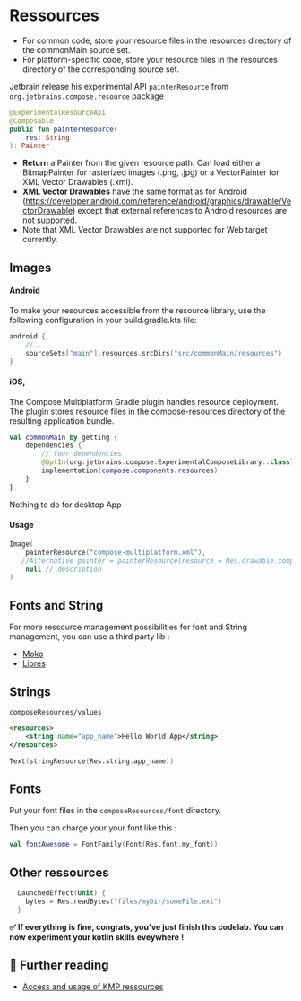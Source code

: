 
#  Ressources

- For common code, store your resource files in the resources directory of the commonMain source set.
- For platform-specific code, store your resource files in the resources directory of the corresponding source set.

 Jetbrain release his experimental API `painterResource` from `org.jetbrains.compose.resource` package
```kotlin
@ExperimentalResourceApi
@Composable
public fun painterResource(
    res: String
): Painter
```

- **Return** a Painter from the given resource path. Can load either a BitmapPainter for rasterized images (.png, .jpg) or a VectorPainter for XML Vector Drawables (.xml).
- **XML Vector Drawables** have the same format as for Android (https://developer.android.com/reference/android/graphics/drawable/VectorDrawable) except that external references to Android resources are not supported. 
- Note that XML Vector Drawables are not supported for Web target currently.
  

 ## Images 
#### Android
To make your resources accessible from the resource library, use the following configuration in your build.gradle.kts file:

```kotlin
android {
    // …
    sourceSets["main"].resources.srcDirs("src/commonMain/resources")
}
```

#### iOS,
 The Compose Multiplatform Gradle plugin handles resource deployment. The plugin stores resource files in the compose-resources directory of the resulting application bundle.

```kotlin
val commonMain by getting {
    dependencies {
        // Your dependencies
        @OptIn(org.jetbrains.compose.ExperimentalComposeLibrary::class)
        implementation(compose.components.resources)
    }
}
```

Nothing to do for desktop App 

#### Usage

```kotlin
Image(
    painterResource("compose-multiplatform.xml"),
   //Alternative painter = painterResource(resource = Res.drawable.composeimg)
    null // description
)
```

## Fonts and String

For more ressource management possibilities for font and String management, you can use a third party lib :
-  [Moko]('https://github.com/icerockdev/moko-resources') 
- [Libres](https://github.com/Skeptick/libres)


## Strings

`composeResources/values`
```xml
<resources>
    <string name="app_name">Hello World App</string>
</resources>
```

```kotlin
Text(stringResource(Res.string.app_name))
```

## Fonts
Put your font files in the `composeResources/font` directory.

Then you can charge your your font like this :

```kotlin
val fontAwesome = FontFamily(Font(Res.font.my_font))
```

## Other ressources

```kotlin
  LaunchedEffect(Unit) { 
    bytes = Res.readBytes("files/myDir/someFile.ext")
  }
```

**✅ If everything is fine,  congrats, you've just finish this codelab. You can now experiment your kotlin skills eveywhere !**

## 📖 Further reading
- [Access and usage of KMP ressources](https://www.jetbrains.com/help/kotlin-multiplatform-dev/compose-multiplatform-resources-usage.html#resource-usage)
